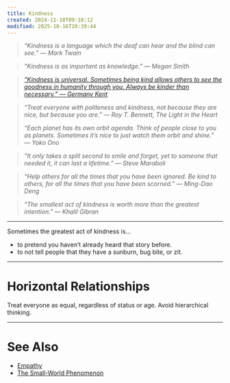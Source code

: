 ```yaml
---
title: Kindness
created: 2024-11-18T09:18:12
modified: 2025-10-16T20:39:44
---
```


> _“Kindness is a language which the deaf can hear and the blind can see.” — Mark Twain_

> _“Kindness is as important as knowledge.” — Megan Smith_

> _[“Kindness is universal. Sometimes being kind allows others to see the goodness in humanity through you. Always be kinder than necessary.” — Germany Kent](https://www.goodreads.com/quotes/8455116-kindness-is-universal-sometimes-being-kind-allows-others-to-see)_

> _“Treat everyone with politeness and kindness, not because they are nice, but because you are.” — Roy T. Bennett, The Light in the Heart_
>
> _“Each planet has its own orbit agenda. Think of people close to you as planets. Sometimes it’s nice to just watch them orbit and shine.” ― Yoko Ono_

> _“It only takes a split second to smile and forget, yet to someone that needed it, it can last a lifetime.” — Steve Maraboli_

> _“Help others for all the times that you have been ignored. Be kind to others, for all the times that you have been scorned.” — Ming-Dao Deng_

> _“The smallest act of kindness is worth more than the greatest intention.” — Khalil Gibran_

---

Sometimes the greatest act of kindness is…

* to pretend you haven’t already heard that story before.
* to not tell people that they have a sunburn, bug bite, or zit.

---

# Horizontal Relationships

Treat everyone as equal, regardless of status or age. Avoid hierarchical thinking.

---

# See Also

* [Empathy](Empathy.md)
* [The Small-World Phenomenon](the-small-world-phenomenon.md)
